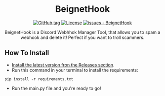 <h1 align="center">
  BeignetHook
</h1>
<div align="center">
<a href="https://github.com/jacklebeignet/BeignetHook/releases/"><img src="https://img.shields.io/github/tag/jacklebeignet/BeignetHook?include_prereleases=&sort=semver&color=ff0000" alt="GitHub tag"></a>
<a href="#license"><img src="https://img.shields.io/badge/License-MIT-ff0000" alt="License"></a>
<a href="https://github.com/jacklebeignet/BeignetHook/issues"><img src="https://img.shields.io/github/issues/jacklebeignet/BeignetHook" alt="issues - BeignetHook"></a>

BeignetHook is a Discord Webhhok Manager Tool, that allows you to spam a webhook and delete it! Perfect if you want to troll scammers.
</div>

## How To Install

- [Install the latest version fron the Releases section](https://github.com/jacklebeignet/BeignetHook/releases/latest).
- Run this command in your terminal to install the requirements:
```
pip install -r requirements.txt
```
- Run the main.py file and you're ready to go!
